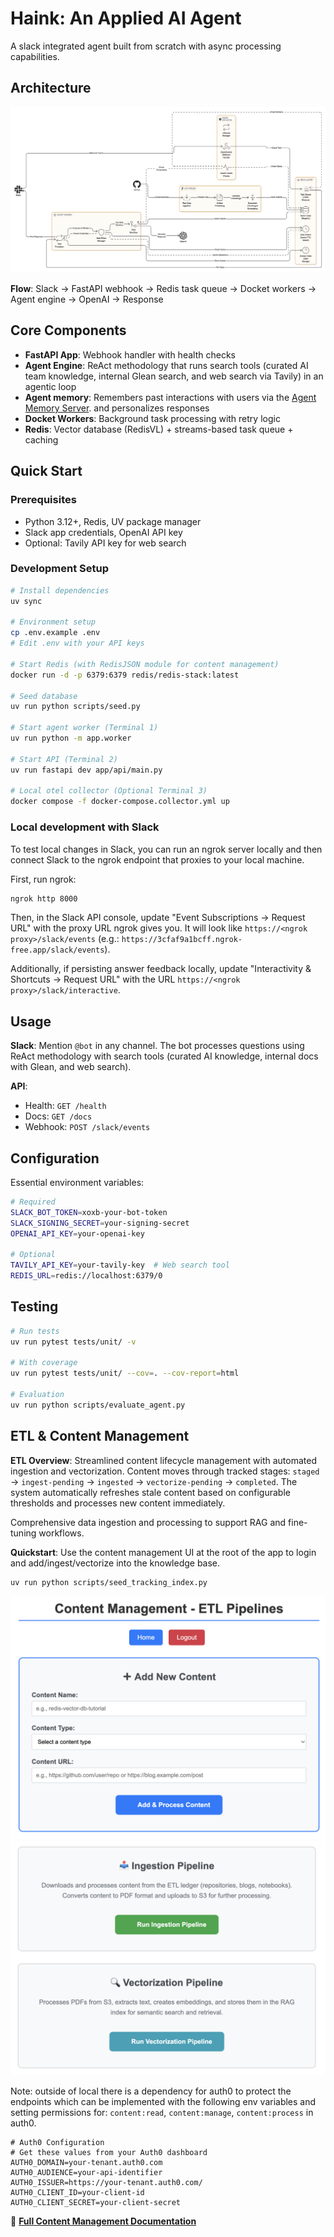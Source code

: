 # Haink: An Applied AI Agent

A slack integrated agent built from scratch with async processing capabilities.

## Architecture

![Application Architecture](resources/haink_application_architecture.png)

**Flow**: Slack → FastAPI webhook → Redis task queue → Docket workers → Agent engine → OpenAI → Response

## Core Components

- **FastAPI App**: Webhook handler with health checks
- **Agent Engine**: ReAct methodology that runs search tools (curated AI team knowledge, internal Glean search, and web search via Tavily) in an agentic loop
- **Agent memory**: Remembers past interactions with users via the [Agent Memory Server](https://github.com/redis/agent-memory-server). and personalizes responses
- **Docket Workers**: Background task processing with retry logic
- **Redis**: Vector database (RedisVL) + streams-based task queue + caching

## Quick Start

### Prerequisites
- Python 3.12+, Redis, UV package manager
- Slack app credentials, OpenAI API key
- Optional: Tavily API key for web search

### Development Setup
```bash
# Install dependencies
uv sync

# Environment setup
cp .env.example .env
# Edit .env with your API keys

# Start Redis (with RedisJSON module for content management)
docker run -d -p 6379:6379 redis/redis-stack:latest

# Seed database
uv run python scripts/seed.py

# Start agent worker (Terminal 1)
uv run python -m app.worker

# Start API (Terminal 2)
uv run fastapi dev app/api/main.py

# Local otel collector (Optional Terminal 3)
docker compose -f docker-compose.collector.yml up
```

### Local development with Slack

To test local changes in Slack, you can run an ngrok server locally and then connect Slack to the ngrok endpoint that proxies to your local machine.

First, run ngrok:

```bash
ngrok http 8000
```

Then, in the Slack API console, update "Event Subscriptions -> Request URL" with the proxy URL ngrok gives you. It will look like `https://<ngrok proxy>/slack/events` (e.g.: `https://3cfaf9a1bcff.ngrok-free.app/slack/events`).

Additionally, if persisting answer feedback locally, update "Interactivity & Shortcuts -> Request URL" with the URL `https://<ngrok proxy>/slack/interactive`.

## Usage

**Slack**: Mention `@bot` in any channel. The bot processes questions using ReAct methodology with search tools (curated AI knowledge, internal docs with Glean, and web search).

**API**:
- Health: `GET /health`
- Docs: `GET /docs`
- Webhook: `POST /slack/events`

## Configuration

Essential environment variables:
```bash
# Required
SLACK_BOT_TOKEN=xoxb-your-bot-token
SLACK_SIGNING_SECRET=your-signing-secret
OPENAI_API_KEY=your-openai-key

# Optional
TAVILY_API_KEY=your-tavily-key  # Web search tool
REDIS_URL=redis://localhost:6379/0
```

## Testing

```bash
# Run tests
uv run pytest tests/unit/ -v

# With coverage
uv run pytest tests/unit/ --cov=. --cov-report=html

# Evaluation
uv run python scripts/evaluate_agent.py
```

## ETL & Content Management

**ETL Overview**: Streamlined content lifecycle management with automated ingestion and vectorization. Content moves through tracked stages: `staged` → `ingest-pending` → `ingested` → `vectorize-pending` → `completed`. The system automatically refreshes stale content based on configurable thresholds and processes new content immediately.

Comprehensive data ingestion and processing to support RAG and fine-tuning workflows.

**Quickstart**:
Use the content management UI at the root of the app to login and add/ingest/vectorize into the knowledge base.

```bash
uv run python scripts/seed_tracking_index.py
```

![UI](resources/content_mgmt.png)
![UI2](resources/content_mgmt_ingest.png)

Note: outside of local there is a dependency for auth0 to protect the endpoints which can be implemented with the following env variables and setting permissions for: `content:read`, `content:manage`, `content:process` in auth0.

```
# Auth0 Configuration
# Get these values from your Auth0 dashboard
AUTH0_DOMAIN=your-tenant.auth0.com
AUTH0_AUDIENCE=your-api-identifier
AUTH0_ISSUER=https://your-tenant.auth0.com/
AUTH0_CLIENT_ID=your-client-id
AUTH0_CLIENT_SECRET=your-client-secret
```

📖 **[Full Content Management Documentation](docs/CONTENT_MANAGEMENT.md)**